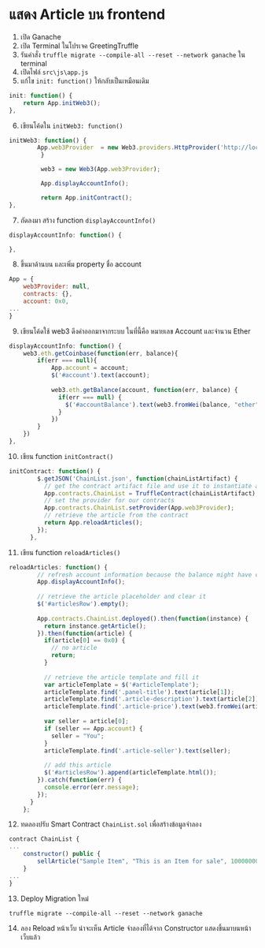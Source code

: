 # แสดง Article บน frontend

1. เปิด Ganache 
2. เปิด Terminal ในโปรเจค GreetingTruffle 
3. รันคำสั่ง `truffle migrate --compile-all --reset --network ganache` ใน terminal
4. เปิดไฟล์ `src\js\app.js`
5. แก้ไข `init: function()` ให้กลับเป็นเหมือนเดิม

```js
init: function() {
    return App.initWeb3();
},
```

6. เขียนโค้ดใน `initWeb3: function()`

```js
initWeb3: function() {
        App.web3Provider  = new Web3.providers.HttpProvider('http://localhost:7545');
         } 

         web3 = new Web3(App.web3Provider);

         App.displayAccountInfo();

         return App.initContract();
},
```

7. ถัดลงมา สร้าง function `displayAccountInfo()`

```js
displayAccountInfo: function() {

},
```

8. ขึ้นมาด้านบน และเพิ่ม property ชื่อ account 

```js
App = {
	web3Provider: null,
	contracts: {},
	account: 0x0,
...
}
```

9. เขียนโค้ดใช้ web3 ดึงค่าออกมาจากระบบ ในที่นี้คือ หมายเลข Account และจำนวน Ether 

```js
displayAccountInfo: function() {
	web3.eth.getCoinbase(function(err, balance){
		if(err === null){
			App.account = account;
			$('#account').text(account);
			
			web3.eth.getBalance(account, function(err, balance) {
              if(err === null) {
                $('#accountBalance').text(web3.fromWei(balance, "ether") + " ETH");
              }
            })
		}
	})
},
```

10. เขียน function `initContract()`

```js
initContract: function() {
        $.getJSON('ChainList.json', function(chainListArtifact) {
          // get the contract artifact file and use it to instantiate a truffle contract abstraction
          App.contracts.ChainList = TruffleContract(chainListArtifact);
          // set the provider for our contracts
          App.contracts.ChainList.setProvider(App.web3Provider);
          // retrieve the article from the contract
          return App.reloadArticles();
        });
      },
```

11. เขียน function `reloadArticles()`

```js
reloadArticles: function() {
        // refresh account information because the balance might have changed
        App.displayAccountInfo();
    
        // retrieve the article placeholder and clear it
        $('#articlesRow').empty();
    
        App.contracts.ChainList.deployed().then(function(instance) {
          return instance.getArticle();
        }).then(function(article) {
          if(article[0] == 0x0) {
            // no article
            return;
          }
    
          // retrieve the article template and fill it
          var articleTemplate = $('#articleTemplate');
          articleTemplate.find('.panel-title').text(article[1]);
          articleTemplate.find('.article-description').text(article[2]);
          articleTemplate.find('.article-price').text(web3.fromWei(article[3], "ether"));
    
          var seller = article[0];
          if (seller == App.account) {
            seller = "You";
          }
          articleTemplate.find('.article-seller').text(seller);
    
          // add this article
          $('#articlesRow').append(articleTemplate.html());
        }).catch(function(err) {
          console.error(err.message);
        });
      }
    };
```

12. ทดลองปรับ Smart Contract `ChainList.sol` เพื่อสร้างข้อมูลจำลอง

```js
contract ChainList {
...
	constructor() public {
        sellArticle("Sample Item", "This is an Item for sale", 10000000000000000000);
    }
...
}
```

13. Deploy Migration ใหม่

```pwsh
truffle migrate --compile-all --reset --network ganache
```

14.  ลอง Reload หน้าเว็บ น่าจะเห็น Article จำลองที่ได้จาก Constructor แสดงขึ้นมาบนหน้าเว็บแล้ว